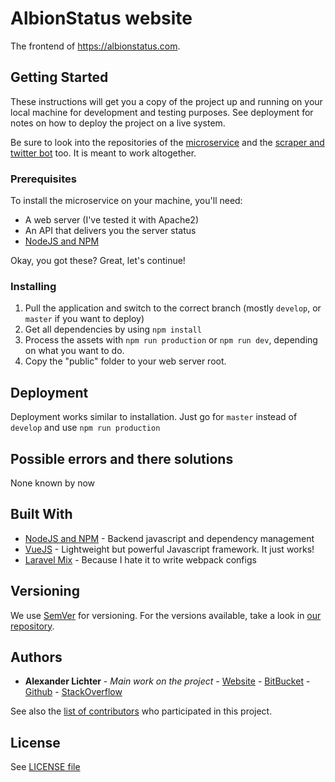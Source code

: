 # AlbionStatus website

The frontend of https://albionstatus.com.

## Getting Started


These instructions will get you a copy of the project up and running on your local machine for development and testing purposes.
See deployment for notes on how to deploy the project on a live system.

Be sure to look into the repositories of the [microservice](https://github.com/manniL/albionstatus-microservice)
and the [scraper and twitter bot](https://github.com/manniL/albionstatus-scraper-bot/) too. It is meant to work altogether.

### Prerequisites

To install the microservice on your machine, you'll need:

* A web server (I've tested it with Apache2)
* An API that delivers you the server status
* [NodeJS and NPM](https://nodejs.org/)

Okay, you got these? Great, let's continue!

### Installing

1. Pull the application and switch to the correct branch (mostly `develop`, or `master` if you want to deploy)
2. Get all dependencies by using `npm install`
3. Process the assets with `npm run production` or `npm run dev`, depending on what you want to do.
4. Copy the "public" folder to your web server root.


## Deployment

Deployment works similar to installation. Just go for `master` instead of `develop` and use `npm run production`

## Possible errors and there solutions

None known by now

## Built With

* [NodeJS and NPM](https://nodejs.org/) - Backend javascript and dependency
management
* [VueJS](http://vuejs.org/) - Lightweight but powerful Javascript framework. It just works!
* [Laravel Mix](https://github.com/JeffreyWay/laravel-mix) - Because I hate it to write webpack configs

## Versioning

We use [SemVer](http://semver.org/) for versioning. For the versions available, take a look in [our repository](https://github.com/manniL/albionstatus-website).

## Authors

* **Alexander Lichter** - *Main work on the project* - [Website](http://developmint.de) - [BitBucket](https://bitbucket.org/manniL/) - [Github](https://github.com/manniL) - [StackOverflow](http://stackoverflow.com/users/3975480/mannil)

See also the [list of contributors](https://github.com/manniL/albionstatus-website/contributors) who participated in this project.

## License

See [LICENSE file](https://github.com/manniL/albionstatus-website/blob/master/LICENSE)
